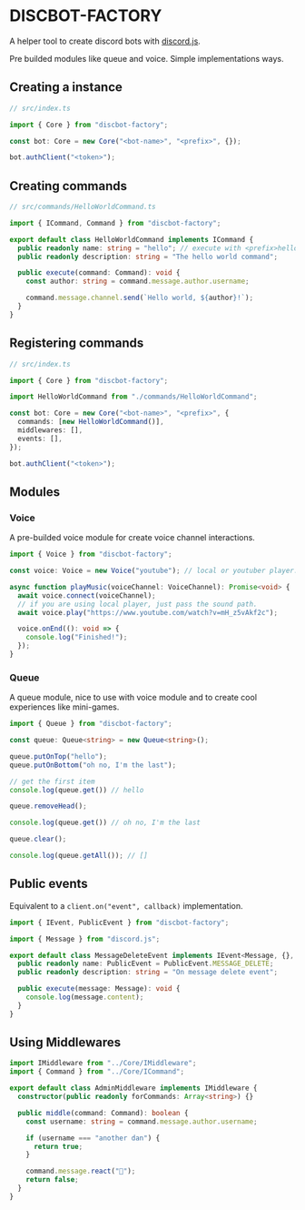 # DISCBOT-FACTORY

A helper tool to create discord bots with [discord.js](https://discord.js.org/).

Pre builded modules like queue and voice. Simple implementations ways.

## Creating a instance

```ts
// src/index.ts

import { Core } from "discbot-factory";

const bot: Core = new Core("<bot-name>", "<prefix>", {});

bot.authClient("<token>");
```

## Creating commands

```ts
// src/commands/HelloWorldCommand.ts

import { ICommand, Command } from "discbot-factory";

export default class HelloWorldCommand implements ICommand {
  public readonly name: string = "hello"; // execute with <prefix>hello "!hello"
  public readonly description: string = "The hello world command";

  public execute(command: Command): void { 
    const author: string = command.message.author.username;

    command.message.channel.send(`Hello world, ${author}!`);
  }
}
```

## Registering commands

```ts
// src/index.ts

import { Core } from "discbot-factory";

import HelloWorldCommand from "./commands/HelloWorldCommand";

const bot: Core = new Core("<bot-name>", "<prefix>", {
  commands: [new HelloWorldCommand()],
  middlewares: [],
  events: [],
});

bot.authClient("<token>");
```

## Modules

### Voice

A pre-builded voice module for create voice channel interactions.

```ts
import { Voice } from "discbot-factory";

const voice: Voice = new Voice("youtube"); // local or youtuber player.

async function playMusic(voiceChannel: VoiceChannel): Promise<void> {
  await voice.connect(voiceChannel);
  // if you are using local player, just pass the sound path.
  await voice.play("https://www.youtube.com/watch?v=mH_z5vAkf2c");

  voice.onEnd((): void => {
    console.log("Finished!");
  });
}
```

### Queue

A queue module, nice to use with voice module and to create cool experiences like mini-games.

```ts
import { Queue } from "discbot-factory";

const queue: Queue<string> = new Queue<string>();

queue.putOnTop("hello");
queue.putOnBottom("oh no, I'm the last");

// get the first item
console.log(queue.get()) // hello

queue.removeHead();

console.log(queue.get()) // oh no, I'm the last

queue.clear();

console.log(queue.getAll()); // []
```

## Public events

Equivalent to a `client.on("event", callback)` implementation.

```ts
import { IEvent, PublicEvent } from "discbot-factory";

import { Message } from "discord.js";

export default class MessageDeleteEvent implements IEvent<Message, {}, {}> {
  public readonly name: PublicEvent = PublicEvent.MESSAGE_DELETE;
  public readonly description: string = "On message delete event";

  public execute(message: Message): void {
    console.log(message.content);
  }
}
```

## Using Middlewares

```ts
import IMiddleware from "../Core/IMiddleware";
import { Command } from "../Core/ICommand";

export default class AdminMiddleware implements IMiddleware {
  constructor(public readonly forCommands: Array<string>) {}

  public middle(command: Command): boolean {
    const username: string = command.message.author.username;

    if (username === "another dan") {
      return true;
    }

    command.message.react("🚫");
    return false;
  }
}
```
